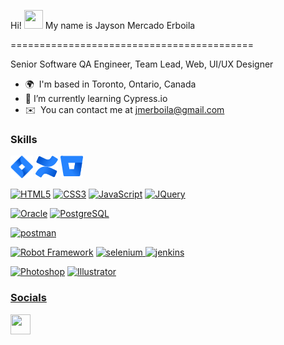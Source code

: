 <!---
jmerboila/jmerboila is a ✨ special ✨ repository because its `README.md` (this file) appears on your GitHub profile.
You can click the Preview link to take a look at your changes.
--->

Hi! <img src="https://user-images.githubusercontent.com/18350557/176309783-0785949b-9127-417c-8b55-ab5a4333674e.gif" width="30" height="30"> My name is Jayson Mercado Erboila

==========================================

Senior Software QA Engineer, Team Lead, Web, UI/UX Designer

* 🌍  I'm based in Toronto, Ontario, Canada
* 🌱 I’m currently learning Cypress.io
* ✉️  You can contact me at [jmerboila@gmail.com](mailto:jmerboila@gmail.com)

### Skills
<p align="left">

<a href="https://jmerboila.atlassian.net/jira/software/projects/MJB/boards/1" target="_blank" rel="noreferrer"><img src="https://github.com/ragnarveermae/AtlassianIcons/blob/master/jira_icon.png" width="36" height="36" alt="JIRA" /></a>
<a href="https://jmerboila.atlassian.net/wiki/spaces/~7120203aa0eef4cb18491185511ec8937bcdea/overview?homepageId=33229" target="_blank" rel="noreferrer"><img src="https://github.com/ragnarveermae/AtlassianIcons/blob/master/confluence_icon.png" width="36" height="36" alt="Confluence" /></a>
<a href="https://bitbucket.org/" target="_blank" rel="noreferrer"><img src="https://github.com/ragnarveermae/AtlassianIcons/blob/master/bitbucket_icon.png" width="36" height="36" alt="BitBucket" /></a>
  
  <a href="https://developer.mozilla.org/en-US/docs/Glossary/HTML5" target="_blank" rel="noreferrer"><img src="https://raw.githubusercontent.com/danielcranney/readme-generator/main/public/icons/skills/html5-colored.svg" width="36" height="36" alt="HTML5" /></a>
  <a href="https://www.w3.org/TR/CSS/#css" target="_blank" rel="noreferrer"><img src="https://raw.githubusercontent.com/danielcranney/readme-generator/main/public/icons/skills/css3-colored.svg" width="36" height="36" alt="CSS3" /></a>
  <a href="https://developer.mozilla.org/en-US/docs/Web/JavaScript" target="_blank" rel="noreferrer"><img src="https://raw.githubusercontent.com/danielcranney/readme-generator/main/public/icons/skills/javascript-colored.svg" width="36" height="36" alt="JavaScript" /></a>
  <a href="https://jquery.com/" target="_blank" rel="noreferrer"><img src="https://raw.githubusercontent.com/danielcranney/readme-generator/main/public/icons/skills/jquery-colored.svg" width="36" height="36" alt="JQuery" /></a>
  
  <a href="https://www.oracle.com/uk/index.html" target="_blank" rel="noreferrer"><img src="https://raw.githubusercontent.com/danielcranney/readme-generator/main/public/icons/skills/oracle-colored.svg" width="36" height="36" alt="Oracle" /></a>
  <a href="https://www.postgresql.org/" target="_blank" rel="noreferrer"><img src="https://raw.githubusercontent.com/danielcranney/readme-generator/main/public/icons/skills/postgresql-colored.svg" width="36" height="36" alt="PostgreSQL" /></a>
</a>

  <a href="https://postman.com" target="_blank" rel="noreferrer"> <img src="https://www.vectorlogo.zone/logos/getpostman/getpostman-icon.svg" alt="postman" width="40" height="40"/> 

  <a href="https://robotframework.org" target="_blank" rel="noreferrer"><img src="https://raw.githubusercontent.com/robotframework/visual-identity/master/logo/robot-framework-white.png" width="36" height="36" alt="Robot Framework" /></a>
<a href="https://www.selenium.dev" target="_blank" rel="noreferrer"> <img src="https://raw.githubusercontent.com/detain/svg-logos/780f25886640cef088af994181646db2f6b1a3f8/svg/selenium-logo.svg" alt="selenium" width="40" height="40"/> </a>
  <a href="https://www.jenkins.io" target="_blank" rel="noreferrer"> <img src="https://www.vectorlogo.zone/logos/jenkins/jenkins-icon.svg" alt="jenkins" width="40" height="40"/> </a>
  </a> 

  <a href="https://www.adobe.com/uk/products/photoshop.html" target="_blank" rel="noreferrer"><img src="https://raw.githubusercontent.com/danielcranney/readme-generator/main/public/icons/skills/photoshop-colored.svg" width="36" height="36" alt="Photoshop" /></a>
  <a href="https://www.adobe.com/uk/products/illustrator.html" target="_blank" rel="noreferrer"><img src="https://raw.githubusercontent.com/danielcranney/readme-generator/main/public/icons/skills/illustrator-colored.svg" width="36" height="36" alt="Illustrator" />

</p>

### Socials
<a href="https://www.linkedin.com/in/jayson-erboila/" target="_blank" rel="noreferrer"> <picture> <source media="(prefers-color-scheme: dark)" srcset="https://raw.githubusercontent.com/danielcranney/readme-generator/main/public/icons/socials/linkedin-dark.svg" /> <source media="(prefers-color-scheme: light)" srcset="https://raw.githubusercontent.com/danielcranney/readme-generator/main/public/icons/socials/linkedin.svg" /> <img src="https://raw.githubusercontent.com/danielcranney/readme-generator/main/public/icons/socials/linkedin.svg" width="32" height="32" /> </picture> </a></p>

<div width="100%" align="center"></div><br /><br /><br /><br /><br /><br /><br />
